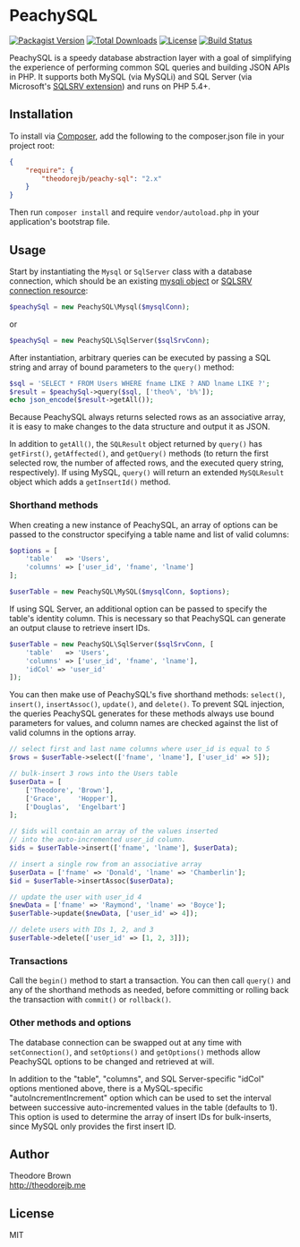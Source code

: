# PeachySQL

[![Packagist Version](https://img.shields.io/packagist/v/theodorejb/peachy-sql.svg)](https://packagist.org/packages/theodorejb/peachy-sql) [![Total Downloads](https://img.shields.io/packagist/dt/theodorejb/peachy-sql.svg)](https://packagist.org/packages/theodorejb/peachy-sql) [![License](https://img.shields.io/packagist/l/theodorejb/peachy-sql.svg)](https://packagist.org/packages/theodorejb/peachy-sql) [![Build Status](https://travis-ci.org/theodorejb/peachy-sql.svg?branch=master)](https://travis-ci.org/theodorejb/peachy-sql)

PeachySQL is a speedy database abstraction layer with a goal of simplifying the
experience of performing common SQL queries and building JSON APIs in PHP.
It supports both MySQL (via MySQLi) and SQL Server (via Microsoft's
[SQLSRV extension](http://www.php.net/manual/en/book.sqlsrv.php)) and runs on PHP 5.4+.

## Installation

To install via [Composer](https://getcomposer.org/), add the following to the composer.json file in your project root:

```json
{
    "require": {
        "theodorejb/peachy-sql": "2.x"
    }
}
```

Then run `composer install` and require `vendor/autoload.php` in your application's bootstrap file.

## Usage

Start by instantiating the `Mysql` or `SqlServer` class with a database connection,
which should be an existing [mysqli object](http://www.php.net/manual/en/mysqli.construct.php)
or [SQLSRV connection resource](http://www.php.net/manual/en/function.sqlsrv-connect.php):

```php
$peachySql = new PeachySQL\Mysql($mysqlConn);
```
or
```php
$peachySql = new PeachySQL\SqlServer($sqlSrvConn);
```

After instantiation, arbitrary queries can be executed by passing a
SQL string and array of bound parameters to the `query()` method:

```php
$sql = 'SELECT * FROM Users WHERE fname LIKE ? AND lname LIKE ?';
$result = $peachySql->query($sql, ['theo%', 'b%']);
echo json_encode($result->getAll());
```

Because PeachySQL always returns selected rows as an associative array,
it is easy to make changes to the data structure and output it as JSON.

In addition to `getAll()`, the `SQLResult` object returned by `query()` has `getFirst()`, `getAffected()`, and
`getQuery()` methods (to return the first selected row, the number of affected rows, and the executed query string,
respectively). If using MySQL, `query()` will return an extended `MySQLResult` object which adds a `getInsertId()` method.

### Shorthand methods

When creating a new instance of PeachySQL, an array of options can be passed
to the constructor specifying a table name and list of valid columns:

```php
$options = [
    'table'   => 'Users',
	'columns' => ['user_id', 'fname', 'lname']
];

$userTable = new PeachySQL\MySQL($mysqlConn, $options);
```

If using SQL Server, an additional option can be passed to specify the table's identity column.
This is necessary so that PeachySQL can generate an output clause to retrieve insert IDs.

```php
$userTable = new PeachySQL\SqlServer($sqlSrvConn, [
    'table'   => 'Users',
    'columns' => ['user_id', 'fname', 'lname'],
    'idCol' => 'user_id'
]);
```

You can then make use of PeachySQL's five shorthand methods: `select()`, `insert()`, `insertAssoc()`, `update()`,
and `delete()`. To prevent SQL injection, the queries PeachySQL generates for these methods always use bound
parameters for values, and column names are checked against the list of valid columns in the options array.

```php
// select first and last name columns where user_id is equal to 5
$rows = $userTable->select(['fname', 'lname'], ['user_id' => 5]);

// bulk-insert 3 rows into the Users table
$userData = [
    ['Theodore', 'Brown'],
    ['Grace',    'Hopper'],
    ['Douglas',  'Engelbart']
];

// $ids will contain an array of the values inserted
// into the auto-incremented user_id column.
$ids = $userTable->insert(['fname', 'lname'], $userData);

// insert a single row from an associative array
$userData = ['fname' => 'Donald', 'lname' => 'Chamberlin'];
$id = $userTable->insertAssoc($userData);

// update the user with user_id 4
$newData = ['fname' => 'Raymond', 'lname' => 'Boyce'];
$userTable->update($newData, ['user_id' => 4]);

// delete users with IDs 1, 2, and 3
$userTable->delete(['user_id' => [1, 2, 3]]);
```

### Transactions

Call the `begin()` method to start a transaction.
You can then call `query()` and any of the shorthand methods as needed,
before committing or rolling back the transaction with `commit()` or `rollback()`.

### Other methods and options

The database connection can be swapped out at any time with `setConnection()`,
and `setOptions()` and `getOptions()` methods allow PeachySQL options to be changed and retrieved at will.

In addition to the "table", "columns", and SQL Server-specific "idCol" options mentioned above,
there is a MySQL-specific "autoIncrementIncrement" option which can be used to set the interval
between successive auto-incremented values in the table (defaults to 1). This option is used to
determine the array of insert IDs for bulk-inserts, since MySQL only provides the first insert ID.

## Author

Theodore Brown  
<http://theodorejb.me>

## License

MIT
